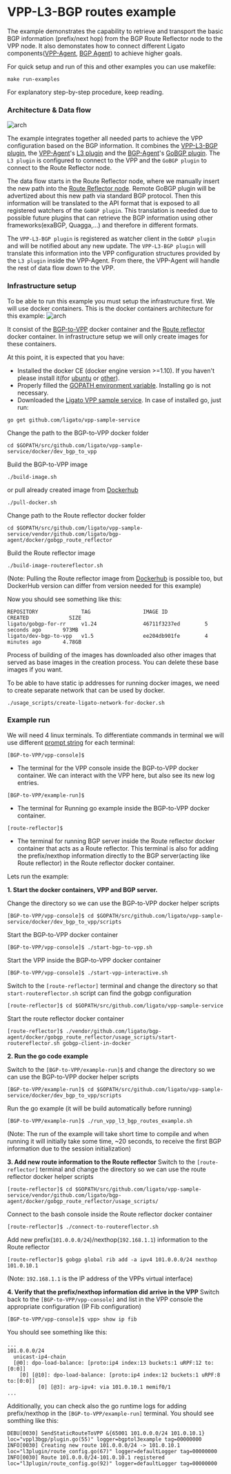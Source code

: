 # VPP-L3-BGP routes example

The example demonstrates the capability to retrieve and transport the basic BGP information (prefix/next hop) from the BGP Route Reflector node to the VPP node. 
It also demonstates how to connect different Ligato components([VPP-Agent](https://github.com/ligato/vpp-agent), [BGP Agent](https://github.com/ligato/bgp-agent)) to achieve higher goals.

For quick setup and run of this and other examples you can use makefile:
```
make run-examples
```
For explanatory step-by-step procedure, keep reading.

### Architecture & Data flow
![arch](../../docs/imgs/vppl3bgproutesExampleArchitecture.png "VPP L3 BGP routes Example")

The example integrates together all needed parts to achieve the VPP configuration based on the BGP information. 
It combines the [VPP-L3-BGP plugin](../../plugins/vppl3bgp), the [VPP-Agent](https://github.com/ligato/vpp-agent)'s [L3 plugin](https://github.com/ligato/vpp-agent/tree/master/plugins/defaultplugins/l3plugin) and the [BGP-Agent](https://github.com/ligato/bgp-agent)'s [GoBGP plugin](https://github.com/ligato/bgp-agent/tree/master/bgp/gobgp). The `L3 plugin` is configured to connect to the VPP and the `GoBGP plugin` to connect to the Route Reflector node.

The data flow starts in the Route Reflector node, where we manually insert the new path into the [Route Reflector node](https://github.com/ligato/bgp-agent/tree/master/docker/gobgp_route_reflector/README.md). Remote GoBGP plugin will be advertized about this new path via standard BGP protocol. Then this information will be translated to the API format that is exposed to all registered watchers of the `GoBGP plugin`. This translation is needed due to possible future plugins that can retrieve the BGP information using other frameworks(exaBGP, Quagga,...) and therefore in different formats. 

The `VPP-L3-BGP plugin` is registered as watcher client in the `GoBGP plugin` and will be notified about any new update. The `VPP-L3-BGP plugin` will translate this information into the VPP configuration structures provided by the `L3 plugin` inside the VPP-Agent. From there, the VPP-Agent will handle the rest of data flow down to the VPP.
### Infrastructure setup
To be able to run this example you must setup the infrastructure first. We will use docker containers. This is the docker containers architecture for this example:
![arch](../../docs/imgs/vppl3bgproutesExampleDockerArchitecture.png "docker container architecture of end-to-end BGP Example") 

It consist of the [BGP-to-VPP](../../docker/dev_bgp_to_vpp) docker container and the [Route reflector](https://github.com/ligato/bgp-agent/tree/master/docker/gobgp_route_reflector) docker container. In infrastructure setup we will only create images for these containers. 

At this point, it is expected that you have:
 * Installed the docker CE (docker engine version >=1.10). If you haven't please install it(for [ubuntu](https://docs.docker.com/engine/installation/linux/docker-ce/ubuntu/) or [other](https://docs.docker.com/engine/installation/)). 
 * Properly filled the [GOPATH environment variable](https://github.com/golang/go/wiki/Setting-GOPATH). Installing go is not necessary. 
 * Downloaded the [Ligato VPP sample service](https://github.com/ligato/vpp-sample-service). In case of installed go, just run:
```
go get github.com/ligato/vpp-sample-service
```
Change the path to the BGP-to-VPP docker folder
```
cd $GOPATH/src/github.com/ligato/vpp-sample-service/docker/dev_bgp_to_vpp
```
Build the BGP-to-VPP image
```
./build-image.sh
``` 
or pull already created image from [Dockerhub](https://hub.docker.com/r/ligato/dev-bgp-to-vpp/)
```
./pull-docker.sh
```
Change path to the Route reflector docker folder
```
cd $GOPATH/src/github.com/ligato/vpp-sample-service/vendor/github.com/ligato/bgp-agent/docker/gobgp_route_reflector
```
Build the Route reflector image
```
./build-image-routereflector.sh
```
(Note: Pulling the Route reflector image from [Dockerhub](https://hub.docker.com/r/ligato/gobgp-for-rr/) is possible too, but DockerHub version can differ from version needed for this example)

Now you should see something like this:

```
REPOSITORY              TAG                 IMAGE ID            CREATED             SIZE
ligato/gobgp-for-rr     v1.24               46711f3237ed        5 seconds ago       973MB
ligato/dev-bgp-to-vpp   v1.5                ee204db901fe        4 minutes ago       4.78GB
```
Process of building of the images has downloaded also other images that served as base images in the creation process. You can delete these base images if you want.

To be able to have static ip addresses for running docker images, we need to create separate network that can be used by docker.
```
./usage_scripts/create-ligato-network-for-docker.sh
```    
### Example run
We will need 4 linux terminals. To differentiate commands in terminal we will use different [prompt string](http://www.linuxnix.com/linuxunix-shell-ps1-prompt-explained-in-detail) for each terminal:

`[BGP-to-VPP/vpp-console]$` 

* The terminal for the VPP console inside the BGP-to-VPP docker container. We can interact with the VPP here, but also see its new log entries.

`[BGP-to-VPP/example-run]$`

* The terminal for Running go example inside the BGP-to-VPP docker container. 

`[route-reflector]$` 

* The terminal for running BGP server inside the Route reflector docker container that acts as a Route reflector. This terminal is also for adding the prefix/nexthop information directly to the BGP server(acting like Route reflector) in the Route reflector docker container. 

Lets run the example:

<b>1. Start the docker containers, VPP and BGP server.</b>

Change the directory so we can use the BGP-to-VPP docker helper scripts
```
[BGP-to-VPP/vpp-console]$ cd $GOPATH/src/github.com/ligato/vpp-sample-service/docker/dev_bgp_to_vpp/scripts
``` 
Start the BGP-to-VPP docker container
```
[BGP-to-VPP/vpp-console]$ ./start-bgp-to-vpp.sh
```
Start the VPP inside the BGP-to-VPP docker container
```
[BGP-to-VPP/vpp-console]$ ./start-vpp-interactive.sh
```
Switch to the ```[route-reflector]``` terminal and change the directory so that `start-routereflector.sh` script can find the gobgp configuration
```
[route-reflector]$ cd $GOPATH/src/github.com/ligato/vpp-sample-service
```
Start the route reflector docker container
```
[route-reflector]$ ./vendor/github.com/ligato/bgp-agent/docker/gobgp_route_reflector/usage_scripts/start-routereflector.sh gobgp-client-in-docker
```
<b>2. Run the go code example</b> 

Switch to the ```[BGP-to-VPP/example-run]$``` and change the directory so we can use the BGP-to-VPP docker helper scripts
```
[BGP-to-VPP/example-run]$ cd $GOPATH/src/github.com/ligato/vpp-sample-service/docker/dev_bgp_to_vpp/scripts
``` 
Run the go example (it will be build automatically before running)
```
[BGP-to-VPP/example-run]$ ./run_vpp_l3_bgp_routes_example.sh
```
(Note: The run of the example will take short time to compile and when running it will initially take some time, ~20 seconds, to receive the first BGP information due to the session initialization)

<b>3. Add new route information to the Route reflector</b>
Switch to the ```[route-reflector]``` terminal and change the directory so we can use the route reflector docker helper scripts
```
[route-reflector]$ cd $GOPATH/src/github.com/ligato/vpp-sample-service/vendor/github.com/ligato/bgp-agent/docker/gobgp_route_reflector/usage_scripts/
``` 
Connect to the bash console inside the Route reflector docker container
```
[route-reflector]$ ./connect-to-routereflector.sh
```
Add new prefix(`101.0.0.0/24`)/nexthop(`192.168.1.1`) information to the Route reflector
```
[route-reflector]$ gobgp global rib add -a ipv4 101.0.0.0/24 nexthop 101.0.10.1
``` 
(Note: `192.168.1.1` is the IP address of the VPPs virtual interface)

<b>4. Verify that the prefix/nexthop information did arrive in the VPP</b>
Switch back to the `[BGP-to-VPP/vpp-console]` and list in the VPP console the appropriate configuration (IP Fib configuration)
```
[BGP-to-VPP/vpp-console]$ vpp> show ip fib
```
You should see something like this:
```
...
101.0.0.0/24
  unicast-ip4-chain
  [@0]: dpo-load-balance: [proto:ip4 index:13 buckets:1 uRPF:12 to:[0:0]]
    [0] [@10]: dpo-load-balance: [proto:ip4 index:12 buckets:1 uRPF:8 to:[0:0]]
          [0] [@3]: arp-ipv4: via 101.0.10.1 memif0/1
...          
```
Additionally, you can check also the go runtime logs for adding prefix/nexthop in the `[BGP-to-VPP/example-run]` terminal. You should see somthing like this:
```
DEBU[0030] SendStaticRouteToVPP &{65001 101.0.0.0/24 101.0.10.1}  loc="vppl3bgp/plugin.go(55)" logger=bgptol3example tag=00000000
INFO[0030] Creating new route 101.0.0.0/24 -> 101.0.10.1  loc="l3plugin/route_config.go(67)" logger=defaultLogger tag=00000000
INFO[0030] Route 101.0.0.0/24-101.0.10.1 registered      loc="l3plugin/route_config.go(92)" logger=defaultLogger tag=00000000
```